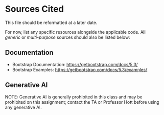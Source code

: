 # Sources Cited
This file should be reformatted at a later date.

For now, list any specific resources alongside the applicable code. All  _generic_ or _multi-purpose_ sources should also be listed below:

## Documentation
- Bootstrap Documentation: https://getbootstrap.com/docs/5.3/
- Bootstrap Examples: https://getbootstrap.com/docs/5.3/examples/

## Generative AI
NOTE: Generative AI is generally prohibited in this class and may be prohibited on this assignment; contact the TA or Professor Hott before using any generative AI.